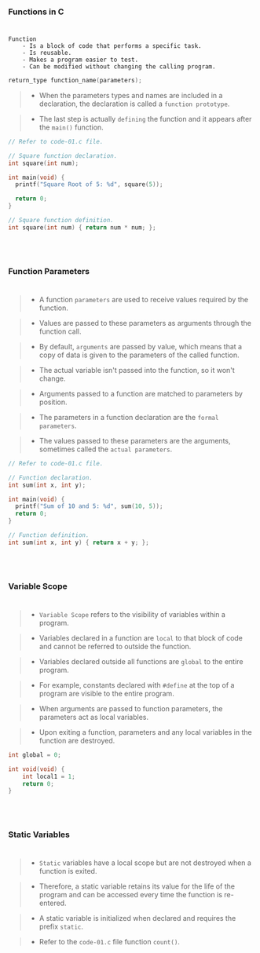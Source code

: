 ### Functions in C
#

```plaintext
Function
    - Is a block of code that performs a specific task.
    - Is reusable.
    - Makes a program easier to test.
    - Can be modified without changing the calling program.
```

```c
return_type function_name(parameters);
```

> - When the parameters types and names are included in a
    declaration, the declaration is called a `function prototype`.

> - The last step is actually `defining` the function and it appears
    after the `main()` function.

```c
// Refer to code-01.c file.

// Square function declaration.
int square(int num);

int main(void) {
  printf("Square Root of 5: %d", square(5));

  return 0;
}

// Square function definition.
int square(int num) { return num * num; };
```

<br />
<br />



### Function Parameters
#

> - A function `parameters` are used to receive values required by the
    function.

> - Values are passed to these parameters as arguments through the
    function call.

> - By default, `arguments` are passed by value, which means that a
    copy of data is given to the parameters of the called function.

> - The actual variable isn't passed into the function, so it won't
    change.

> - Arguments passed to a function are matched to parameters by
    position.

> - The parameters in a function declaration are the `formal parameters`.

> - The values passed to these parameters are the arguments, sometimes
    called the `actual parameters`.

```c
// Refer to code-01.c file.

// Function declaration.
int sum(int x, int y);

int main(void) {
  printf("Sum of 10 and 5: %d", sum(10, 5));
  return 0;
}

// Function definition.
int sum(int x, int y) { return x + y; };
```

<br />
<br />



### Variable Scope
#

> - `Variable Scope` refers to the visibility of variables within a program.

> - Variables declared in a function are `local` to that block of code and
    cannot be referred to outside the function.

> - Variables declared outside all functions are `global` to the entire program.

> - For example, constants declared with `#define` at the top of a program are
    visible to the entire program.

> - When arguments are passed to function parameters, the parameters act as
    local variables.

> - Upon exiting a function, parameters and any local variables in the function
    are destroyed.

```c
int global = 0;

int void(void) {
    int local1 = 1;
    return 0;
}
```

<br />
<br />



### Static Variables
#

> - `Static` variables have a local scope but are not destroyed when a function
    is exited.

> - Therefore, a static variable retains its value for the life of the program
    and can be accessed every time the function is re-entered.

> - A static variable is initialized when declared and requires the prefix `static`.

> - Refer to the `code-01.c` file function `count()`.
